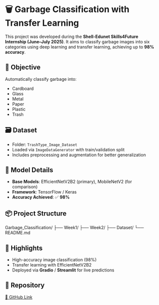 # 🗑️ Garbage Classification with Transfer Learning

This project was developed during the **Shell-Edunet Skills4Future Internship (June–July 2025)**. It aims to classify garbage images into six categories using deep learning and transfer learning, achieving up to **98% accuracy**.

## 🧠 Objective
Automatically classify garbage into:
- Cardboard
- Glass
- Metal
- Paper
- Plastic
- Trash

## 🗃️ Dataset
- Folder: `TrashType_Image_Dataset`
- Loaded via `ImageDataGenerator` with train/validation split
- Includes preprocessing and augmentation for better generalization

## 🧪 Model Details
- **Base Models**: EfficientNetV2B2 (primary), MobileNetV2 (for comparison)
- **Framework**: TensorFlow / Keras
- **Accuracy Achieved**: ✅ **98%**

## 📦 Project Structure

Garbage_Classification/
├── Week1/
├── Week2/
├── Dataset/
└── README.md


## 🚀 Highlights
- High-accuracy image classification (98%)
- Transfer learning with EfficientNetV2B2
- Deployed via **Gradio** / **Streamlit** for live predictions

## 🔗 Repository
[🔗 GitHub Link](https://github.com/AditixAnand/Garbage_Classification.git)

